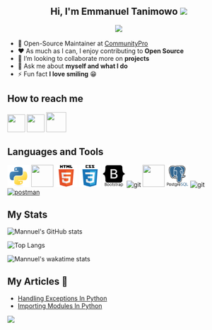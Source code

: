 <h2 align="center">Hi, I'm Emmanuel Tanimowo
<img src="https://media.giphy.com/media/hvRJCLFzcasrR4ia7z/giphy.gif" width="28"></h2>

<p align="center">
  <a href="https://github.com/DenverCoder1/readme-typing-svg"><img src="https://readme-typing-svg.herokuapp.com?lines=Back-end+Developer;Open%20Source&center=true&width=640&height=45"></a>
</p> 

- 🚧 Open-Source Maintainer at [CommunityPro](https://github.com/CommunityPro)
- ❤️ As much as I can, I enjoy contributing to **Open Source**
- 👯 I’m looking to collaborate more on **projects**
- 💬 Ask me about **myself and what I do**
- ⚡ Fun fact **I love smiling** 😁

## How to reach me
<p align="left">
  <a href="https://www.linkedin.com/in/emmanuel-tanimowo-6122291aa"><img src="https://cdn.jsdelivr.net/gh/devicons/devicon/icons/linkedin/linkedin-original.svg"/ width="40" height="40"></a>
  <a href="https://twitter.com/emma_tanimowo"><img src="https://cdn.jsdelivr.net/gh/devicons/devicon/icons/twitter/twitter-original.svg" / width="40" height="40"></a>
  <a href="mailto:oluwasegunprosperity@gmail.com" alt="contact me"><img src="https://raw.githubusercontent.com/jayehernandez/jayehernandez/3f5402efef9a0ae89211a6e04609558e862ca616/readme/mail-fill.svg" width="45" height="45"></a>
 </p>
 
## Languages and Tools
<p align="left"> 
  <img src="https://raw.githubusercontent.com/devicons/devicon/master/icons/python/python-original.svg" alt="python" width="50" height="50"/> 
<img src="https://cdn.jsdelivr.net/gh/devicons/devicon/icons/django/django-plain-wordmark.svg" width="50" height="50"/>
  <img src="https://raw.githubusercontent.com/devicons/devicon/master/icons/html5/html5-original-wordmark.svg" alt="html5" width="50" height="50"/>
  <img src="https://raw.githubusercontent.com/devicons/devicon/master/icons/css3/css3-original-wordmark.svg" alt="css3" width="50" height="50"/>
  <img src="https://raw.githubusercontent.com/devicons/devicon/master/icons/bootstrap/bootstrap-plain-wordmark.svg" alt="bootstrap" width="50" height="50"/>
  <img src="https://www.vectorlogo.zone/logos/git-scm/git-scm-icon.svg" alt="git" width="50" height="50"/>
  <img src="https://cdn.jsdelivr.net/gh/devicons/devicon/icons/github/github-original.svg"  width="50" height="50"i/>
  <img src= "https://raw.githubusercontent.com/devicons/devicon/master/icons/postgresql/postgresql-original-wordmark.svg" width="50" height="50"/>
<img src="https://cdn.jsdelivr.net/gh/devicons/devicon/icons/mysql/mysql-original-wordmark.svg" alt="git"  width="50" height="50" />
  <a href="https://postman.com" target="_blank" rel="noreferrer"> <img src="https://www.vectorlogo.zone/logos/getpostman/getpostman-icon.svg" alt="postman" width="50" height="50"/> </a>
</p>

## My Stats

![Mannuel's GitHub stats](https://github-readme-stats.vercel.app/api?username=Mannuel25&show_icons=true&theme=tokyonight&count_private=true&include_all_commits=true)

![Top Langs](https://github-readme-stats.vercel.app/api/top-langs/?username=Mannuel25&layout=compact&text_color=00FFD2&icon_color=007bff&bg_color=171c28)

![Mannuel's wakatime stats](https://github-readme-stats.vercel.app/api/wakatime?username=Mannuel&layout=compact&langs_count=4&bg_color=171c28&text_color=00FFD2)

## My Articles 📝
- [Handling Exceptions In Python](https://mannuel.hashnode.dev/handling-exceptions-in-python-ckw9hsw7l0itoiks12h4aaxwn)
- [Importing Modules In Python](https://hashnode.com/post/importing-modules-in-python-ckrnmfkmc0e24fws1d3xm3tf5)

![](https://komarev.com/ghpvc/?username=mannuel25&color=green)
